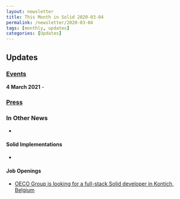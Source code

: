 ```yaml
---
layout: newsletter
title: This Month in Solid 2020-03-04
permalink: /newsletter/2020-03-04
tags: [monthly, updates]
categories: [Updates]
---
```


## Updates

### [Events](https://solidproject.org/events)

**4 March 2021** - 
  
### [Press](https://solidproject.org/press)

### In Other News

* 

#### Solid Implementations

*

#### Job Openings

* [OECO Group is looking for a full-stack Solid developer in Kontich, Belgium](https://www.linkedin.com/jobs/view/2365589216/)
